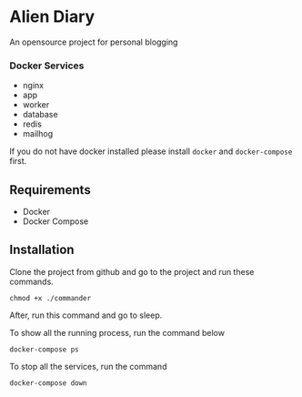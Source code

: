 # Alien Diary
An opensource project for personal blogging 

### Docker Services
- nginx
- app
- worker
- database
- redis
- mailhog

If you do not have docker installed please install `docker` and `docker-compose` first.

## Requirements
- Docker
- Docker Compose


## Installation
Clone the project from github and go to the project and run these commands.

```shell
chmod +x ./commander
```

After, run this command and go to sleep.

To show all the running process, run the command below

```shell
docker-compose ps
```
To stop all the services, run the command

```shell
docker-compose down
```